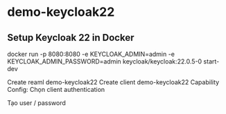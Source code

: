# demo-keycloak22

## Setup Keycloak 22 in Docker

docker run -p 8080:8080 -e KEYCLOAK_ADMIN=admin -e KEYCLOAK_ADMIN_PASSWORD=admin keycloak/keycloak:22.0.5-0 start-dev

Create reaml demo-keycloak22
Create client demo-keycloak22
Capability Config: Chọn client authentication

Tạo user / password


